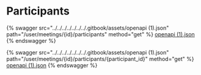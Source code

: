 # Participants

{% swagger src="../../../../../../../.gitbook/assets/openapi (1).json" path="/user/meetings/{id}/participants" method="get" %}
[openapi (1).json](<../../../../../../../.gitbook/assets/openapi (1).json>)
{% endswagger %}

{% swagger src="../../../../../../../.gitbook/assets/openapi (1).json" path="/user/meetings/{id}/participants/{participant_id}" method="get" %}
[openapi (1).json](<../../../../../../../.gitbook/assets/openapi (1).json>)
{% endswagger %}
